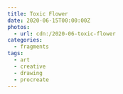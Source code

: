 ```yaml
---
title: Toxic Flower
date: 2020-06-15T00:00:00Z
photos:
  - url: cdn:/2020-06-toxic-flower
categories:
  - fragments
tags:
  - art
  - creative
  - drawing
  - procreate
---
```

